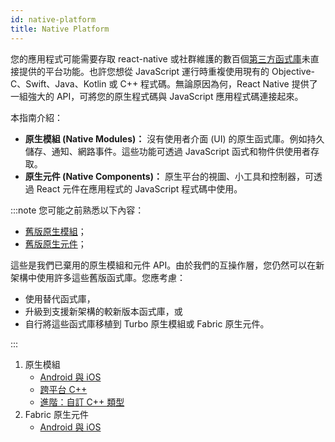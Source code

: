 ```yaml
---
id: native-platform
title: Native Platform
---
```


您的應用程式可能需要存取 react-native 或社群維護的數百個[第三方函式庫](https://reactnative.directory/)未直接提供的平台功能。也許您想從 JavaScript 運行時重複使用現有的 Objective-C、Swift、Java、Kotlin 或 C++ 程式碼。無論原因為何，React Native 提供了一組強大的 API，可將您的原生程式碼與 JavaScript 應用程式碼連接起來。

本指南介紹：

- **原生模組 (Native Modules)：** 沒有使用者介面 (UI) 的原生函式庫。例如持久儲存、通知、網路事件。這些功能可透過 JavaScript 函式和物件供使用者存取。
- **原生元件 (Native Components)：** 原生平台的視圖、小工具和控制器，可透過 React 元件在應用程式的 JavaScript 程式碼中使用。

:::note
您可能之前熟悉以下內容：

- [舊版原生模組](./legacy/native-modules-intro)；
- [舊版原生元件](./legacy/native-components-android)；

這些是我們已棄用的原生模組和元件 API。由於我們的互操作層，您仍然可以在新架構中使用許多這些舊版函式庫。您應考慮：

- 使用替代函式庫，
- 升級到支援新架構的較新版本函式庫，或
- 自行將這些函式庫移植到 Turbo 原生模組或 Fabric 原生元件。

:::

1. 原生模組
   - [Android 與 iOS](turbo-native-modules.md)
   - [跨平台 C++](the-new-architecture/pure-cxx-modules.md)
   - [進階：自訂 C++ 類型](the-new-architecture/custom-cxx-types.md)
2. Fabric 原生元件
   - [Android 與 iOS](fabric-native-components.md)